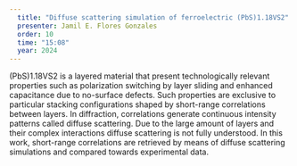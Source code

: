 ```yaml
---
  title: "Diffuse scattering simulation of ferroelectric (PbS)1.18VS2"
  presenter: Jamil E. Flores Gonzales
  order: 10
  time: "15:08"
  year: 2024
---
```

(PbS)1.18VS2 is a layered material that present technologically relevant
properties such as polarization switching by layer sliding and enhanced
capacitance due to no-surface defects. Such properties are exclusive to
particular stacking configurations shaped by short-range correlations
between layers. In diffraction, correlations generate continuous
intensity patterns called diffuse scattering. Due to the large amount of
layers and their complex interactions diffuse scattering is not fully
understood. In this work, short-range correlations are retrieved by
means of diffuse scattering simulations and compared towards
experimental data.
